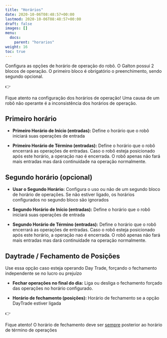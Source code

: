 ```yaml
---
title: "Horários"
date: 2020-10-06T08:48:57+00:00
lastmod: 2020-10-06T08:48:57+00:00
draft: false
images: []
menu:
  docs:
    parent: "horarios"
weight: 16
toc: true
---
```


Configura as opções de horário de operação do robô. O Galton possui 2 blocos de operação. O primeiro bloco é obrigatório o preenchimento, sendo segundo opcional.

<div class="alert alert-warning d-flex" role="alert">
    <div class="flex-shrink-1 alert-icon">👉</div>
    <p>Fique atento na configuração dos horários de operação! Uma causa de um robô não operante é a inconsistência dos horários de operação.</p>
</div>

## Primeiro horário

- **Primeiro Horário de Início (entradas):** Define o horário que o robô iniciará suas operações de entrada

- **Primeiro Horário de Término (entradas):** Define o horário que o robô encerrará as operações de entradas. Caso o robô esteja posicionado após este horário, a operação nao é encerrada. O robô apenas não fará mais entradas mas dará continuidade na operação normalmente.

## Segundo horário (opcional)

- **Usar o Segundo Horário:** Configura o uso ou não de um segundo bloco de horário de operações. Se não estiver ligado, os horários configurados no segundo bloco são ignorados

- **Segundo Horário de Início (entradas):** Define o horário que o robô iniciará suas operações de entrada

- **Segundo Horário de Término (entradas):** Define o horário que o robô encerrará as operações de entradas. Caso o robô esteja posicionado após este horário, a operação nao é encerrada. O robô apenas não fará mais entradas mas dará continuidade na operação normalmente.

## Daytrade / Fechamento de Posições

Use essa opção caso esteja operando Day Trade, forçando o fechamento independente se no lucro ou prejuízo

- **Fechar operações no final do dia:** Liga ou desliga o fechamento forçado das operações no horário configurado.

- **Horário de fechamento (posições):** Horário de fechamento se a opção DayTrade estiver ligada

<div class="alert alert-warning d-flex" role="alert">
    <div class="flex-shrink-1 alert-icon">👉</div>
    <p>Fique atento! O horário de fechamento deve ser <u>sempre</u> posterior ao horário de término de operações</p>
</div>
